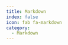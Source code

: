 ```yaml
---
title: Markdown
index: false
icon: fab fa-markdown
category:
  - Markdown
---
```


<div class="catalog-display-container">
  <Catalog hideHeading />
</div>